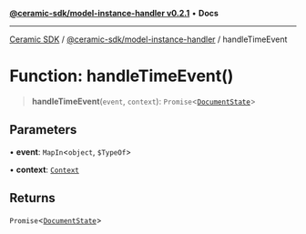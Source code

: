 [**@ceramic-sdk/model-instance-handler v0.2.1**](../README.md) • **Docs**

***

[Ceramic SDK](../../../README.md) / [@ceramic-sdk/model-instance-handler](../README.md) / handleTimeEvent

# Function: handleTimeEvent()

> **handleTimeEvent**(`event`, `context`): `Promise`\<[`DocumentState`](../type-aliases/DocumentState.md)\>

## Parameters

• **event**: `MapIn`\<`object`, `$TypeOf`\>

• **context**: [`Context`](../type-aliases/Context.md)

## Returns

`Promise`\<[`DocumentState`](../type-aliases/DocumentState.md)\>
